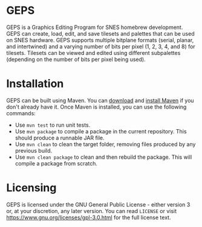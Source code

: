 # GEPS
GEPS is a Graphics Editing Program for SNES homebrew development. GEPS can create, load, edit, and save tilesets and palettes that can be used on SNES hardware. GEPS supports multiple bitplane formats (serial, planar, and intertwined) and a varying number of bits per pixel (1, 2, 3, 4, and 8) for tilesets. Tilesets can be viewed and edited using different subpalettes (depending on the number of bits per pixel being used).

# Installation
GEPS can be built using Maven. You can [download](https://maven.apache.org/download.cgi) and [install Maven](http://maven.apache.org/install.html) if you don't already have it. Once Maven is installed, you can use the following commands:

*	Use `mvn test` to run unit tests.
*	Use `mvn package` to compile a package in the current repository. This should produce a runnable JAR file.
*	Use `mvn clean` to clean the target folder, removing files produced by any previous build.
*	Use `mvn clean package` to clean and then rebuild the package. This will compile a package from scratch.

# Licensing
GEPS is licensed under the GNU General Public License - either version 3 or, at your discretion, any later version. You can read `LICENSE` or visit https://www.gnu.org/licenses/gpl-3.0.html for the full license text.
